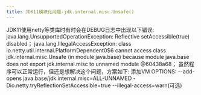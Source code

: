 ```yaml
---
title: JDK11模块化问题-jdk.internal.misc.Unsafe()
---
```


JDK11使用netty等类库时有时会在DEBUG日志中出现以下错误:
java.lang.UnsupportedOperationException: Reflective setAccessible(true) disabled；
java.lang.IllegalAccessException: class io.netty.util.internal.PlatformDependent0$6 cannot access class jdk.internal.misc.Unsafe (in module java.base) because module java.base does not export jdk.internal.misc to unnamed module @60438a68；
虽然程序可以正常运行，但还是想解决这个问题，方案如下:
添加VM OPTIONS:
--add-opens java.base/jdk.internal.misc=ALL-UNNAMED
-Dio.netty.tryReflectionSetAccessible=true
--illegal-access=warn(可选)